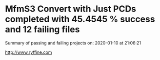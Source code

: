 # MfmS3 Convert with Just PCDs completed with 45.4545 % success and 12 failing files

Summary of passing and failing projects on: 2020-01-10 at 21:06:21

http://www.ryffine.com
